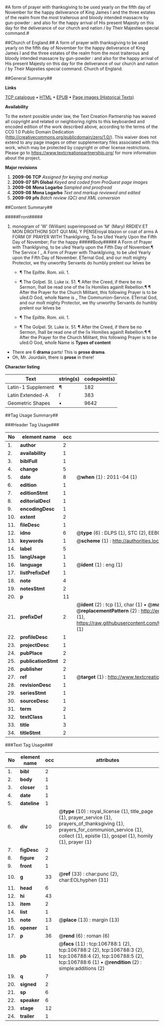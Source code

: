 #A form of prayer with thanksgiving to be used yearly on the fifth day of November for the happy deliverance of King James I and the three estates of the realm from the most traiterous and bloody intended massacre by gun-powder : and also for the happy arrival of His present Majesty on this day for the deliverance of our church and nation / by Their Majesties special command.#

##Church of England.##
A form of prayer with thanksgiving to be used yearly on the fifth day of November for the happy deliverance of King James I and the three estates of the realm from the most traiterous and bloody intended massacre by gun-powder : and also for the happy arrival of His present Majesty on this day for the deliverance of our church and nation / by Their Majesties special command.
Church of England.

##General Summary##

**Links**

[TCP catalogue](http://www.ota.ox.ac.uk/tcp/)  • 
[HTML](http://tei.it.ox.ac.uk/tcp/Texts-HTML/free/A33/A33058.html)  • 
[EPUB](http://tei.it.ox.ac.uk/tcp/Texts-EPUB/free/A33/A33058.epub) • 
[Page images (Historical Texts)](https://historicaltexts.jisc.ac.uk/eebo-17962562e)

**Availability**

To the extent possible under law, the Text Creation Partnership has waived all copyright and related or neighboring rights to this keyboarded and encoded edition of the work described above, according to the terms of the CC0 1.0 Public Domain Dedication (http://creativecommons.org/publicdomain/zero/1.0/). This waiver does not extend to any page images or other supplementary files associated with this work, which may be protected by copyright or other license restrictions. Please go to https://www.textcreationpartnership.org/ for more information about the project.

**Major revisions**

1. __2009-06__ __TCP__ *Assigned for keying and markup*
1. __2009-07__ __SPi Global__ *Keyed and coded from ProQuest page images*
1. __2009-08__ __Mona Logarbo__ *Sampled and proofread*
1. __2009-08__ __Mona Logarbo__ *Text and markup reviewed and edited*
1. __2009-09__ __pfs__ *Batch review (QC) and XML conversion*

##Content Summary##

#####Front#####

1. monogram of 'W' (William) superimposed on 'M' (Mary) RRDIEV ET MON DROITHONI SOIT QUI MAL Y PENSEroyal blazon or coat of arms
A FORM OF PRAYER WITH Thankſgiving, To be Uſed Yearly Upon the Fifth Day of November; For the happy 
#####Body#####
A Form of Prayer with Thankſgiving, to be uſed Yearly upon the Fifth Day of November.¶ The Service ſ
    _ A Form of Prayer with Thankſgiving, to be uſed Yearly upon the Fifth Day of November.
ETernal God, and our moſt mighty Protector, we thy unworthy Servants do humbly preſent our ſelves be
      * ¶ The Epiſtle. Rom. xiii. 1.

      * ¶ The Goſpel. St. Luke ix. 51.
¶ After the Creed, if there be no Sermon, ſhall be read one of the ſix Homilies againſt Rebellion.¶ ¶ After the Prayer for the Church Militant, this following Prayer is to be uſed.O God, whoſe Name is
    _ The Communion-Service.
ETernal God, and our moſt mighty Protector, we thy unworthy Servants do humbly preſent our ſelves be
      * ¶ The Epiſtle. Rom. xiii. 1.

      * ¶ The Goſpel. St. Luke ix. 51.
¶ After the Creed, if there be no Sermon, ſhall be read one of the ſix Homilies againſt Rebellion.¶ ¶ After the Prayer for the Church Militant, this following Prayer is to be uſed.O God, whoſe Name is
**Types of content**

  * There are 6 **drama** parts! This is **prose drama**.
  * Oh, Mr. Jourdain, there is **prose** in there!

**Character listing**


|Text|string(s)|codepoint(s)|
|---|---|---|
|Latin-1 Supplement|¶|182|
|Latin Extended-A|ſ|383|
|Geometric Shapes|▪|9642|

##Tag Usage Summary##

###Header Tag Usage###

|No|element name|occ|attributes|
|---|---|---|---|
|1.|__author__|2||
|2.|__availability__|1||
|3.|__biblFull__|1||
|4.|__change__|5||
|5.|__date__|8| @__when__ (1) : 2011-04 (1)|
|6.|__edition__|1||
|7.|__editionStmt__|1||
|8.|__editorialDecl__|1||
|9.|__encodingDesc__|1||
|10.|__extent__|2||
|11.|__fileDesc__|1||
|12.|__idno__|6| @__type__ (6) : DLPS (1), STC (2), EEBO-CITATION (1), OCLC (1), VID (1)|
|13.|__keywords__|1| @__scheme__ (1) : http://authorities.loc.gov/ (1)|
|14.|__label__|5||
|15.|__langUsage__|1||
|16.|__language__|1| @__ident__ (1) : eng (1)|
|17.|__listPrefixDef__|1||
|18.|__note__|4||
|19.|__notesStmt__|2||
|20.|__p__|11||
|21.|__prefixDef__|2| @__ident__ (2) : tcp (1), char (1)  •  @__matchPattern__ (2) : ([0-9\-]+):([0-9IVX]+) (1), (.+) (1)  •  @__replacementPattern__ (2) : http://eebo.chadwyck.com/downloadtiff?vid=$1&page=$2 (1), https://raw.githubusercontent.com/textcreationpartnership/Texts/master/tcpchars.xml#$1 (1)|
|22.|__profileDesc__|1||
|23.|__projectDesc__|1||
|24.|__pubPlace__|2||
|25.|__publicationStmt__|2||
|26.|__publisher__|2||
|27.|__ref__|1| @__target__ (1) : http://www.textcreationpartnership.org/docs/. (1)|
|28.|__revisionDesc__|1||
|29.|__seriesStmt__|1||
|30.|__sourceDesc__|1||
|31.|__term__|2||
|32.|__textClass__|1||
|33.|__title__|3||
|34.|__titleStmt__|2||


###Text Tag Usage###

|No|element name|occ|attributes|
|---|---|---|---|
|1.|__bibl__|2||
|2.|__body__|1||
|3.|__closer__|1||
|4.|__date__|1||
|5.|__dateline__|1||
|6.|__div__|10| @__type__ (10) : royal_license (1), title_page (1), prayer_service (1), prayers_of_thanksgiving (1), prayers_for_communion_service (1), collect (1), epistle (1), gospel (1), homily (1), prayer (1)|
|7.|__figDesc__|2||
|8.|__figure__|2||
|9.|__front__|1||
|10.|__g__|33| @__ref__ (33) : char:punc (2), char:EOLhyphen (31)|
|11.|__head__|6||
|12.|__hi__|43||
|13.|__item__|2||
|14.|__list__|1||
|15.|__note__|13| @__place__ (13) : margin (13)|
|16.|__opener__|1||
|17.|__p__|36| @__rend__ (6) : roman (6)|
|18.|__pb__|11| @__facs__ (11) : tcp:106788:1 (2), tcp:106788:2 (2), tcp:106788:3 (2), tcp:106788:4 (2), tcp:106788:5 (2), tcp:106788:6 (1)  •  @__rendition__ (2) : simple:additions (2)|
|19.|__q__|7||
|20.|__signed__|2||
|21.|__sp__|6||
|22.|__speaker__|6||
|23.|__stage__|12||
|24.|__trailer__|1||
